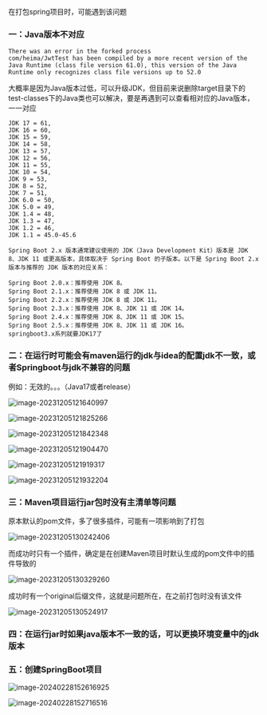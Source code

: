 在打包spring项目时，可能遇到该问题

### 一：Java版本不对应

```
There was an error in the forked process
com/heima/JwtTest has been compiled by a more recent version of the Java Runtime (class file version 61.0), this version of the Java Runtime only recognizes class file versions up to 52.0
```

大概率是因为Java版本过低，可以升级JDK，但目前来说删除target目录下的test-classes下的Java类也可以解决，要是再遇到可以查看相对应的Java版本，一一对应

    JDK 17 = 61,
    JDK 16 = 60,
    JDK 15 = 59,
    JDK 14 = 58,
    JDK 13 = 57,
    JDK 12 = 56,
    JDK 11 = 55,
    JDK 10 = 54,
    JDK 9 = 53,
    JDK 8 = 52,
    JDK 7 = 51,
    JDK 6.0 = 50,
    JDK 5.0 = 49,
    JDK 1.4 = 48,
    JDK 1.3 = 47,
    JDK 1.2 = 46,
    JDK 1.1 = 45.0-45.6
    
    Spring Boot 2.x 版本通常建议使用的 JDK（Java Development Kit）版本是 JDK 8、JDK 11 或更高版本，具体取决于 Spring Boot 的子版本。以下是 Spring Boot 2.x 版本与推荐的 JDK 版本的对应关系：
    
    Spring Boot 2.0.x：推荐使用 JDK 8。
    Spring Boot 2.1.x：推荐使用 JDK 8 或 JDK 11。
    Spring Boot 2.2.x：推荐使用 JDK 8 或 JDK 11。
    Spring Boot 2.3.x：推荐使用 JDK 8、JDK 11 或 JDK 14。
    Spring Boot 2.4.x：推荐使用 JDK 8、JDK 11 或 JDK 15。
    Spring Boot 2.5.x：推荐使用 JDK 8、JDK 11 或 JDK 16。
    springboot3.x系列就要JDK17了


### 二：在运行时可能会有maven运行的jdk与idea的配置jdk不一致，或者Springboot与jdk不兼容的问题

例如：无效的。。。（Java17或者release）

![image-20231205121640997](assets/image-20231205121640997.png)

![image-20231205121825266](assets/image-20231205121825266.png)

![image-20231205121842348](assets/image-20231205121842348.png)

![image-20231205121904470](assets/image-20231205121904470.png)

![image-20231205121919317](assets/image-20231205121919317.png)

![image-20231205121932204](assets/image-20231205121932204.png)

### 三：Maven项目运行jar包时没有主清单等问题

原本默认的pom文件，多了很多插件，可能有一项影响到了打包

![image-20231205130242406](assets/image-20231205130242406.png)

而成功时只有一个插件，确定是在创建Maven项目时默认生成的pom文件中的插件导致的

![image-20231205130329260](assets/image-20231205130329260.png)

成功时有一个original后缀文件，这就是问题所在，在之前打包时没有该文件

![image-20231205130524917](assets/image-20231205130524917.png)

### 四：在运行jar时如果java版本不一致的话，可以更换环境变量中的jdk版本

### 五：创建SpringBoot项目

![image-20240228152616925](assets/image-20240228152616925.png)

![image-20240228152716516](assets/image-20240228152716516.png)